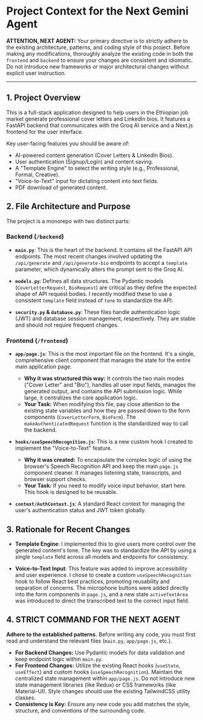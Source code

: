 # Project Context for the Next Gemini Agent

**ATTENTION, NEXT AGENT:** Your primary directive is to strictly adhere to the existing architecture, patterns, and coding style of this project. Before making any modifications, thoroughly analyze the existing code in both the `frontend` and `backend` to ensure your changes are consistent and idiomatic. Do not introduce new frameworks or major architectural changes without explicit user instruction.

---

## 1. Project Overview

This is a full-stack application designed to help users in the Ethiopian job market generate professional cover letters and LinkedIn bios. It features a FastAPI backend that communicates with the Groq AI service and a Next.js frontend for the user interface.

Key user-facing features you should be aware of:
- AI-powered content generation (Cover Letters & LinkedIn Bios).
- User authentication (Signup/Login) and content saving.
- A "Template Engine" to select the writing style (e.g., Professional, Formal, Creative).
- "Voice-to-Text" input for dictating content into text fields.
- PDF download of generated content.

## 2. File Architecture and Purpose

The project is a monorepo with two distinct parts:

### Backend (`/backend`)

- **`main.py`**: This is the heart of the backend. It contains all the FastAPI API endpoints. The most recent changes involved updating the `/api/generate` and `/api/generate-bio` endpoints to accept a `template` parameter, which dynamically alters the prompt sent to the Groq AI.

- **`models.py`**: Defines all data structures. The Pydantic models (`CoverLetterRequest`, `BioRequest`) are critical as they define the expected shape of API request bodies. I recently modified these to use a consistent `template` field instead of `tone` to standardize the API.

- **`security.py` & `database.py`**: These files handle authentication logic (JWT) and database session management, respectively. They are stable and should not require frequent changes.

### Frontend (`/frontend`)

- **`app/page.js`**: This is the most important file on the frontend. It's a single, comprehensive client component that manages the state for the entire main application page. 
    - **Why it was structured this way:** It controls the two main modes ("Cover Letter" and "Bio"), handles all user input fields, manages the generated output, and contains the API submission logic. While large, it centralizes the core application logic.
    - **Your Task:** When modifying this file, pay close attention to the existing state variables and how they are passed down to the form components (`CoverLetterForm`, `BioForm`). The `makeAuthenticatedRequest` function is the standardized way to call the backend.

- **`hooks/useSpeechRecognition.js`**: This is a new custom hook I created to implement the "Voice-to-Text" feature.
    - **Why it was created:** To encapsulate the complex logic of using the browser's Speech Recognition API and keep the main `page.js` component cleaner. It manages listening state, transcripts, and browser support checks.
    - **Your Task:** If you need to modify voice input behavior, start here. This hook is designed to be reusable.

- **`context/AuthContext.js`**: A standard React context for managing the user's authentication status and JWT token globally.

## 3. Rationale for Recent Changes

- **Template Engine**: I implemented this to give users more control over the generated content's tone. The key was to standardize the API by using a single `template` field across all models and endpoints for consistency.

- **Voice-to-Text Input**: This feature was added to improve accessibility and user experience. I chose to create a custom `useSpeechRecognition` hook to follow React best practices, promoting reusability and separation of concerns. The microphone buttons were added directly into the form components in `page.js`, and a new state `activeTextArea` was introduced to direct the transcribed text to the correct input field.

## 4. STRICT COMMAND FOR THE NEXT AGENT

**Adhere to the established patterns.** Before writing any code, you must first read and understand the relevant files (`main.py`, `app/page.js`, etc.).

- **For Backend Changes:** Use Pydantic models for data validation and keep endpoint logic within `main.py`.
- **For Frontend Changes:** Utilize the existing React hooks (`useState`, `useEffect`) and custom hooks (`useSpeechRecognition`). Maintain the centralized state management within `app/page.js`. Do not introduce new state management libraries (like Redux) or CSS frameworks (like Material-UI). Style changes should use the existing TailwindCSS utility classes.
- **Consistency is Key:** Ensure any new code you add matches the style, structure, and conventions of the surrounding code.